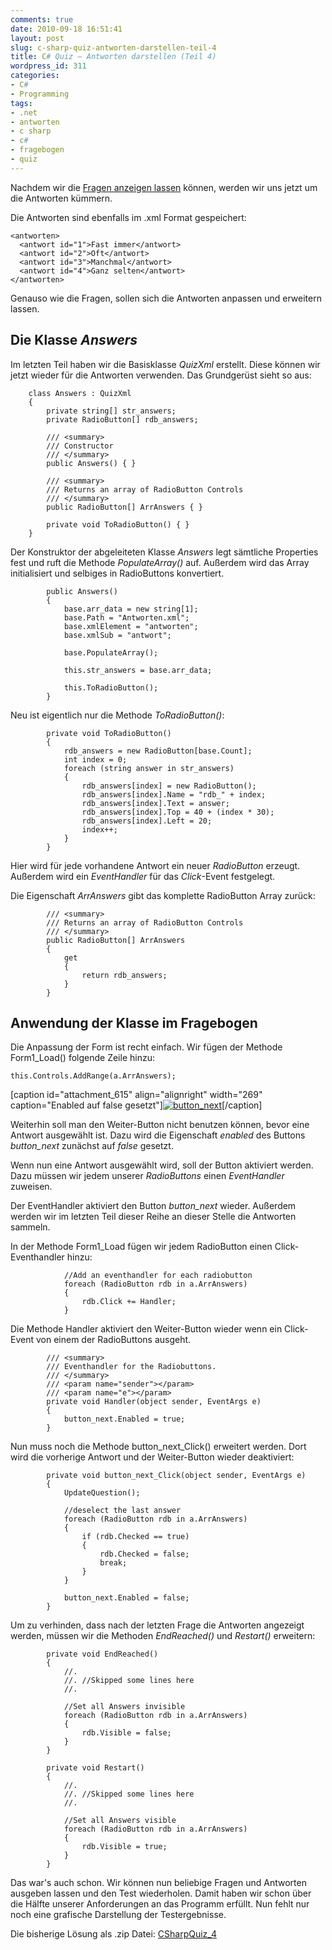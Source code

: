 ```yaml
---
comments: true
date: 2010-09-18 16:51:41
layout: post
slug: c-sharp-quiz-antworten-darstellen-teil-4
title: C# Quiz – Antworten darstellen (Teil 4)
wordpress_id: 311
categories:
- C#
- Programming
tags:
- .net
- antworten
- c sharp
- c#
- fragebogen
- quiz
---
```


Nachdem wir die [Fragen anzeigen lassen](http://blog.phansch.de/2010/07/c-sharp-quiz-fragen-auslesen-teil-3/) können, werden wir uns jetzt um die Antworten kümmern.

Die Antworten sind ebenfalls im .xml Format gespeichert:

    
    
    <antworten>
      <antwort id="1">Fast immer</antwort>
      <antwort id="2">Oft</antwort>
      <antwort id="3">Manchmal</antwort>
      <antwort id="4">Ganz selten</antwort>
    </antworten>


Genauso wie die Fragen, sollen sich die Antworten anpassen und erweitern lassen.


## Die Klasse _Answers_


Im letzten Teil haben wir die Basisklasse _QuizXml_ erstellt. Diese können wir jetzt wieder für die Antworten verwenden.
Das Grundgerüst sieht so aus:

    
        class Answers : QuizXml
        {
            private string[] str_answers;
            private RadioButton[] rdb_answers;
    
            /// <summary>
            /// Constructor
            /// </summary>
            public Answers() { }
    
            /// <summary>
            /// Returns an array of RadioButton Controls
            /// </summary>
            public RadioButton[] ArrAnswers { }
    
            private void ToRadioButton() { }
        }


Der Konstruktor der abgeleiteten Klasse _Answers_ legt sämtliche Properties fest und ruft die Methode _PopulateArray()_ auf. Außerdem wird das Array initialisiert und selbiges in RadioButtons konvertiert.

    
            public Answers()
            {
                base.arr_data = new string[1];
                base.Path = "Antworten.xml";
                base.xmlElement = "antworten";
                base.xmlSub = "antwort";
    
                base.PopulateArray();
    
                this.str_answers = base.arr_data;
    
                this.ToRadioButton();
            }


Neu ist eigentlich nur die Methode _ToRadioButton()_:

    
            private void ToRadioButton()
            {
                rdb_answers = new RadioButton[base.Count];
                int index = 0;
                foreach (string answer in str_answers)
                {
                    rdb_answers[index] = new RadioButton();
                    rdb_answers[index].Name = "rdb_" + index;
                    rdb_answers[index].Text = answer;
                    rdb_answers[index].Top = 40 + (index * 30);
                    rdb_answers[index].Left = 20;
                    index++;
                }
            }


Hier wird für jede vorhandene Antwort ein neuer _RadioButton_ erzeugt. Außerdem wird ein _EventHandler_ für das _Click_-Event festgelegt.

Die Eigenschaft _ArrAnswers_ gibt das komplette RadioButton Array zurück:

    
    
            /// <summary>
            /// Returns an array of RadioButton Controls
            /// </summary>
            public RadioButton[] ArrAnswers
            {
                get
                {
                    return rdb_answers;
                }
            }




## Anwendung der Klasse im Fragebogen


Die Anpassung der Form ist recht einfach. Wir fügen der Methode Form1_Load() folgende Zeile hinzu:

    
    this.Controls.AddRange(a.ArrAnswers);


[caption id="attachment_615" align="alignright" width="269" caption="Enabled auf false gesetzt"][![button_next](http://wpimages.phansch.de/2010/06/button_next.png)](http://wpimages.phansch.de/2010/06/button_next.png)[/caption]

Weiterhin soll man den Weiter-Button nicht benutzen können, bevor eine Antwort ausgewählt ist. Dazu wird die Eigenschaft _enabled_ des Buttons _button_next_ zunächst auf _false_ gesetzt.

Wenn nun eine Antwort ausgewählt wird, soll der Button aktiviert werden. Dazu müssen wir jedem unserer _RadioButtons_ einen _EventHandler_ zuweisen.

Der EventHandler aktiviert den Button _button_next_ wieder. Außerdem werden wir im letzten Teil dieser Reihe an dieser Stelle die Antworten sammeln.

In der Methode Form1_Load fügen wir jedem RadioButton einen Click-Eventhandler hinzu:

    
                //Add an eventhandler for each radiobutton
                foreach (RadioButton rdb in a.ArrAnswers)
                {
                    rdb.Click += Handler;
                }


Die Methode Handler aktiviert den Weiter-Button wieder wenn ein Click-Event von einem der RadioButtons ausgeht.

    
    
            /// <summary>
            /// Eventhandler for the Radiobuttons.
            /// </summary>
            /// <param name="sender"></param>
            /// <param name="e"></param>
            private void Handler(object sender, EventArgs e)
            {
                button_next.Enabled = true;
            }


Nun muss noch die Methode button_next_Click() erweitert werden. Dort wird die vorherige Antwort und der Weiter-Button wieder deaktiviert:

    
            private void button_next_Click(object sender, EventArgs e)
            {
                UpdateQuestion();
    
                //deselect the last answer
                foreach (RadioButton rdb in a.ArrAnswers)
                {
                    if (rdb.Checked == true)
                    {
                        rdb.Checked = false;
                        break;
                    }
                }
    
                button_next.Enabled = false;
            }



Um zu verhinden, dass nach der letzten Frage die Antworten angezeigt werden, müssen wir die Methoden _EndReached()_ und _Restart()_ erweitern:


    
    
            private void EndReached()
            {
                //.
                //. //Skipped some lines here
                //.
    
                //Set all Answers invisible
                foreach (RadioButton rdb in a.ArrAnswers)
                {
                    rdb.Visible = false;
                }
            }
    
            private void Restart()
            {
                //.
                //. //Skipped some lines here
                //.
    
                //Set all Answers visible
                foreach (RadioButton rdb in a.ArrAnswers)
                {
                    rdb.Visible = true;
                }
            }
    


Das war's auch schon. Wir können nun beliebige Fragen und Antworten ausgeben lassen und den Test wiederholen. Damit haben wir schon über die Hälfte unserer Anforderungen an das Programm erfüllt. Nun fehlt nur noch eine grafische Darstellung der Testergebnisse.

Die bisherige Lösung als .zip Datei: [CSharpQuiz_4](http://wpimages.phansch.de/2010/06/CSharpQuiz_4.zip)
